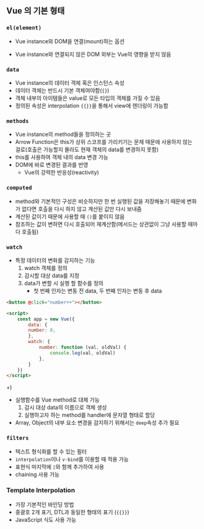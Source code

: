 ## Vue 의 기본 형태

### `el(element)`
- Vue instance와 DOM을 연결(mount)하는 옵션

- Vue instance와 연결되지 않은 DOM 외부는 Vue의 영향을 받지 않음


### `data`
- Vue instance의 데이터 객체 혹은 인스턴스 속성
- 데이터 객체는 반드시 기본 객체여야함(`{}`)
- 객체 내부의 아이템들은 value로 모든 타입의 객체를 가질 수 있음
- 정의된 속성은 interpolation `{{}}`을 통해서 view에 렌더링이 가능함

### `methods`
- Vue instance의 method들을 정의하는 곳
- Arrow Function은 this가 상위 스코프를 가리키기는 문제 때문에 사용하지 않는 걸로(호출은 가능할지 몰라도 현재 객체의 data를 변경하지 못함)
- this를 사용하여 객체 내의 data 변경 가능
- DOM에 바로 변경된 결과를 반영
	- Vue의 강력한 반응성(reactivity)

### `computed`
- method와 기본적인 구성은 비슷하지만 한 번 실행된 값을 저장해놓기 때문에 변화가 없다면 호출을 다시 하지 않고 계산된 값만 다시 보내줌
- 계산된 값이기 때문에 사용할 때 `()`를 붙이지 않음
- 참조하는 값이 변하면 다시 호출되어 재계산함(메서드는 상관없이 그냥 사용할 때마다 호출됨)


### `watch`
- 특정 데이터의 변화를 감지하는 기능
	1. watch 객체를 정의
	2. 감시할 대상 data를 지정
	3. data가 변할 시 실행 할 함수를 정의
		- 첫 번째 인자는 변동 전 data, 두 번째 인자는 변동 후 data
```html
<button @click="number++"></button>

<script>
	const app = new Vue({
		data: {
		number: 0,
		},
		watch: {
			number: function (val, oldVal) {
				console.log(val, oldVal)
			},
		}
	})
</script>
```
+)
- 실행함수를 Vue method로 대체 가능
	1. 감시 대상 data의 이름으로 객체 생성
	2. 실행하고자 하는 method를 handler에 문자열 형태로 할당
- Array, Object의 내부 요소 변경을 감지하기 위해서는 `deep`속성 추가 필요

### `filters`
- 텍스트 형식화를 할 수 있는 필터
- `interpolation`이나 `v-bind`를 이용할 때 적용 가능
- 표현식 마지막에 `|`와 함께 추가하여 사용
- chaining 사용 가능


### Template Interpolation
- 가장 기본적인 바인딩 방법
- 중괄호 2개 표기, DTL과 동일한 형태의 표기 (`{{}}`)
- JavaScript 식도 사용 가능